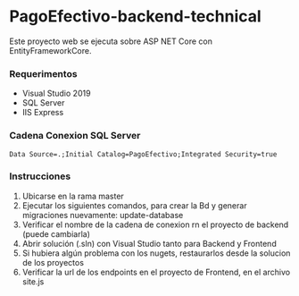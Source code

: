 # PagoEfectivo-backend-technical
Este proyecto web se ejecuta sobre ASP NET Core con EntityFrameworkCore.

### Requerimentos ###
- Visual Studio 2019
- SQL Server
- IIS Express

### Cadena Conexion SQL Server ###

```
Data Source=.;Initial Catalog=PagoEfectivo;Integrated Security=true
```

### Instrucciones ###
1. Ubicarse en la rama master
2. Ejecutar los siguientes comandos, para crear la Bd y generar migraciones nuevamente:
	update-database
3. Verificar el nombre de la cadena de conexion rn el proyecto de backend (puede cambiarla)	
4. Abrir solución (.sln) con Visual Studio tanto para Backend y Frontend
5. Si hubiera algún problema con los nugets, restaurarlos desde la solucion de los proyectos
6. Verificar la url de los endpoints en el proyecto de Frontend, en el archivo site.js

